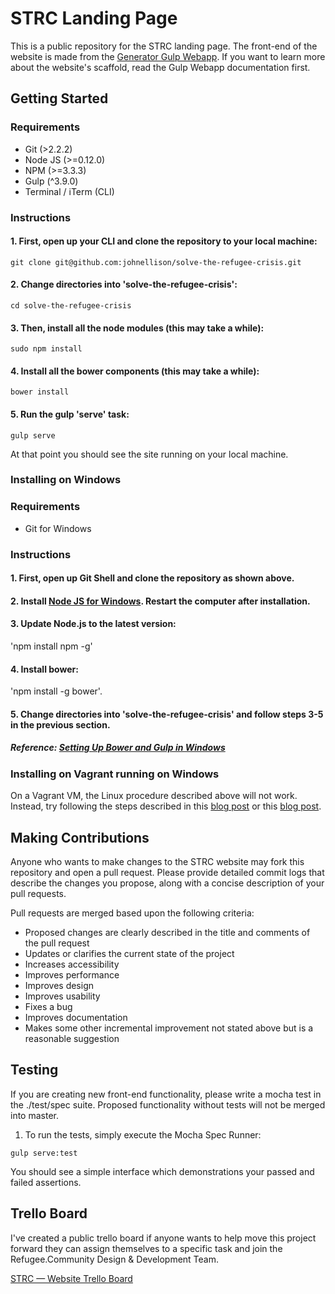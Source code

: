 # STRC Landing Page
This is a public repository for the STRC landing page. The front-end of the website is made from the [Generator Gulp Webapp](https://github.com/yeoman/generator-gulp-webapp). If you want to learn more about the website's scaffold, read the Gulp Webapp documentation first.

## Getting Started
### Requirements

- Git (>2.2.2)
- Node JS (>=0.12.0)
- NPM (>=3.3.3)
- Gulp (^3.9.0)
- Terminal / iTerm (CLI)

### Instructions

#### 1. First, open up your CLI and clone the repository to your local machine:

`git clone git@github.com:johnellison/solve-the-refugee-crisis.git`

#### 2. Change directories into 'solve-the-refugee-crisis':

`cd solve-the-refugee-crisis`

#### 3. Then, install all the node modules (this may take a while):

`sudo npm install`

#### 4. Install all the bower components (this may take a while):

`bower install`

#### 5. Run the gulp 'serve' task:

`gulp serve`

At that point you should see the site running on your local machine.

### Installing on Windows

### Requirements

- Git for Windows

### Instructions

#### 1. First, open up Git Shell and clone the repository as shown above.

#### 2. Install [Node JS for Windows](nodejs.org). Restart the computer after installation.

#### 3. Update Node.js to the latest version:
'npm install npm -g'

#### 4. Install bower:
'npm install -g bower'.

#### 5. Change directories into 'solve-the-refugee-crisis' and follow steps 3-5 in the previous section.

##### Reference: [Setting Up Bower and Gulp in Windows](https://ruleoftech.com/2015/setting-up-bower-and-gulp-in-windows)

### Installing on Vagrant running on Windows

On a Vagrant VM, the Linux procedure described above will not work. Instead, try following the steps described in this [blog post](http://www.sureshjoshi.com/development/installing-nodejs-vagrant-windows) or this [blog post](http://jmfeurprier.com/2015/10/02/how-to-install-node-js-with-ubuntu-and-vagrant-in-a-synced-folder).  

## Making Contributions
Anyone who wants to make changes to the STRC website may fork this repository and open a pull request. Please provide detailed commit logs that describe the changes you propose, along with a concise description of your pull requests.

 Pull requests are merged based upon the following criteria:

- Proposed changes are clearly described in the title and comments of the pull request
- Updates or clarifies the current state of the project
- Increases accessibility
- Improves performance
- Improves design
- Improves usability
- Fixes a bug
- Improves documentation
- Makes some other incremental improvement not stated above but is a reasonable suggestion

## Testing
If you are creating new front-end functionality, please write a mocha test in the ./test/spec suite. Proposed functionality without tests will not be merged into master.

1. To run the tests, simply execute the Mocha Spec Runner:

`gulp serve:test`

You should see a simple interface which demonstrations your passed and failed assertions.

## Trello Board
I've created a public trello board if anyone wants to help move this project forward they can assign themselves to a specific task and join the Refugee.Community Design & Development Team.

[STRC — Website Trello Board](https://trello.com/b/yDgQXvDZ/strc-website)
